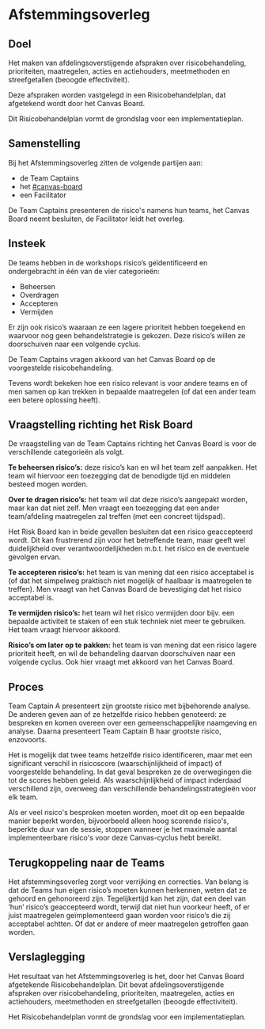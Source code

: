 # Afstemmingsoverleg

## Doel

Het maken van afdelingsoverstijgende afspraken over risicobehandeling, prioriteiten, maatregelen, acties en actiehouders, meetmethoden en streefgetallen (beoogde effectiviteit).

Deze afspraken worden vastgelegd in een Risicobehandelplan, dat afgetekend wordt door het Canvas Board.

Dit Risicobehandelplan vormt de grondslag voor een implementatieplan.

## Samenstelling

Bij het Afstemmingsoverleg zitten de volgende partijen aan:

* de Team Captains
* het [#canvas-board](rollen.md#canvas-board "mention")
* een Facilitator

De Team Captains presenteren de risico's namens hun teams, het Canvas Board neemt besluiten, de Facilitator leidt het overleg.

## Insteek

De teams hebben in de workshops risico’s geïdentificeerd en ondergebracht in één van de vier categorieën:

* Beheersen
* Overdragen
* Accepteren
* Vermijden

Er zijn ook risico’s waaraan ze een lagere prioriteit hebben toegekend en waarvoor nog geen behandelstrategie is gekozen. Deze risico’s willen ze doorschuiven naar een volgende cyclus.

De Team Captains vragen akkoord van het Canvas Board op de voorgestelde risicobehandeling.

Tevens wordt bekeken hoe een risico relevant is voor andere teams en of men samen op kan trekken in bepaalde maatregelen (of dat een ander team een betere oplossing heeft).

## Vraagstelling richting het Risk Board

De vraagstelling van de Team Captains richting het Canvas Board is voor de verschillende categorieën als volgt.

**Te beheersen risico’s:** deze risico’s kan en wil het team zelf aanpakken. Het team wil hiervoor een toezegging dat de benodigde tijd en middelen besteed mogen worden.

**Over te dragen risico’s:** het team wil dat deze risico’s aangepakt worden, maar kan dat niet zelf. Men vraagt een toezegging dat een ander team/afdeling maatregelen zal treffen (met een concreet tijdspad).

Het Risk Board kan in beide gevallen besluiten dat een risico geaccepteerd wordt. Dit kan frustrerend zijn voor het betreffende team, maar geeft wel duidelijkheid over verantwoordelijkheden m.b.t. het risico en de eventuele gevolgen ervan.

**Te accepteren risico’s:** het team is van mening dat een risico acceptabel is (of dat het simpelweg praktisch niet mogelijk of haalbaar is maatregelen te treffen). Men vraagt van het Canvas Board de bevestiging dat het risico acceptabel is.

**Te vermijden risico’s:** het team wil het risico vermijden door bijv. een bepaalde activiteit te staken of een stuk techniek niet meer te gebruiken. Het team vraagt hiervoor akkoord.

**Risico’s om later op te pakken:** het team is van mening dat een risico lagere prioriteit heeft, en wil de behandeling daarvan doorschuiven naar een volgende cyclus. Ook hier vraagt met akkoord van het Canvas Board.

## Proces

Team Captain A presenteert zijn grootste risico met bijbehorende analyse. De anderen geven aan of ze hetzelfde risico hebben genoteerd: ze bespreken en komen overeen over een gemeenschappelijke naamgeving en analyse. Daarna presenteert Team Captain B haar grootste risico, enzovoorts.

Het is mogelijk dat twee teams hetzelfde risico identificeren, maar met een significant verschil in risicoscore (waarschijnlijkheid of impact) of voorgestelde behandeling. In dat geval bespreken ze de overwegingen die tot de scores hebben geleid. Als waarschijnlijkheid of impact inderdaad verschillend zijn, overweeg dan verschillende behandelingsstrategieën voor elk team.

Als er veel risico's besproken moeten worden, moet dit op een bepaalde manier beperkt worden, bijvoorbeeld alleen hoog scorende risico's, beperkte duur van de sessie, stoppen wanneer je het maximale aantal implementeerbare risico's voor deze Canvas-cyclus hebt bereikt.

## Terugkoppeling naar de Teams

Het afstemmingsoverleg zorgt voor verrijking en correcties. Van belang is dat de Teams hun eigen risico’s moeten kunnen herkennen, weten dat ze gehoord en gehonoreerd zijn. Tegelijkertijd kan het zijn, dat een deel van ‘hun’ risico’s geaccepteerd wordt, terwijl dat niet hun voorkeur heeft, of er juist maatregelen geïmplementeerd gaan worden voor risico’s die zij acceptabel achtten. Of dat er andere of meer maatregelen getroffen gaan worden.

## Verslaglegging

Het resultaat van het Afstemmingsoverleg is het, door het Canvas Board afgetekende Risicobehandelplan. Dit bevat afdelingsoverstijgende afspraken over risicobehandeling, prioriteiten, maatregelen, acties en actiehouders, meetmethoden en streefgetallen (beoogde effectiviteit).

Het Risicobehandelplan vormt de grondslag voor een implementatieplan.
